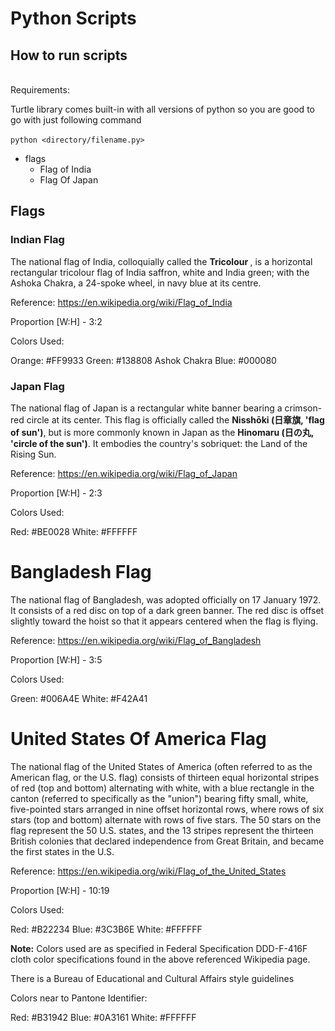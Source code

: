 # Python Scripts

## How to run scripts
<br/>
Requirements:

Turtle library comes built-in with all versions of python so you are good to go with just following command
<br/><br/>
`python <directory/filename.py>`

- flags
    - Flag of India
    - Flag Of Japan

## Flags

### Indian Flag
The national flag of India, colloquially called the <b>Tricolour
</b>, is a horizontal rectangular tricolour flag of India saffron, white and India green; with the Ashoka Chakra, a 24-spoke wheel, in navy blue at its centre.

Reference: https://en.wikipedia.org/wiki/Flag_of_India

Proportion [W:H] - 3:2

Colors Used:

Orange: #FF9933
Green: #138808
Ashok Chakra Blue: #000080


### Japan Flag
The national flag of Japan is a rectangular white banner bearing a crimson-red circle at its center. This flag is officially called the <b>Nisshōki (日章旗, 'flag of sun')</b>, but is more commonly known in Japan as the <b>Hinomaru (日の丸, 'circle of the sun')</b>. It embodies the country's sobriquet: the Land of the Rising Sun.

Reference: https://en.wikipedia.org/wiki/Flag_of_Japan

Proportion [W:H] - 2:3

Colors Used:

Red: #BE0028
White: #FFFFFF


# Bangladesh Flag
The national flag of Bangladesh, was adopted officially on 17 January 1972. It consists of a red disc on top of a dark green banner. The red disc is offset slightly toward the hoist so that it appears centered when the flag is flying.

Reference: https://en.wikipedia.org/wiki/Flag_of_Bangladesh

Proportion [W:H] - 3:5

Colors Used:

Green: #006A4E
White: #F42A41

# United States Of America Flag
The national flag of the United States of America (often referred to as the American flag, or the U.S. flag) consists of thirteen equal horizontal stripes of red (top and bottom) alternating with white, with a blue rectangle in the canton (referred to specifically as the "union") bearing fifty small, white, five-pointed stars arranged in nine offset horizontal rows, where rows of six stars (top and bottom) alternate with rows of five stars. The 50 stars on the flag represent the 50 U.S. states, and the 13 stripes represent the thirteen British colonies that declared independence from Great Britain, and became the first states in the U.S.

Reference: https://en.wikipedia.org/wiki/Flag_of_the_United_States

Proportion [W:H] - 10:19

Colors Used:

Red: #B22234
Blue: #3C3B6E
White: #FFFFFF

**Note:** Colors used are as specified in Federal Specification DDD-F-416F cloth color specifications found in the above referenced Wikipedia page.

There is a Bureau of Educational and Cultural Affairs style guidelines

Colors near to Pantone Identifier:

Red: #B31942
Blue: #0A3161
White: #FFFFFF